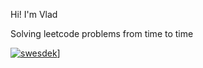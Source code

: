 Hi! I'm Vlad

Solving leetcode problems from time to time

[![swesdek](https://www.codewars.com/users/swesdek/badges/small)](https://www.codewars.com/users/swesdek)]
<br>

